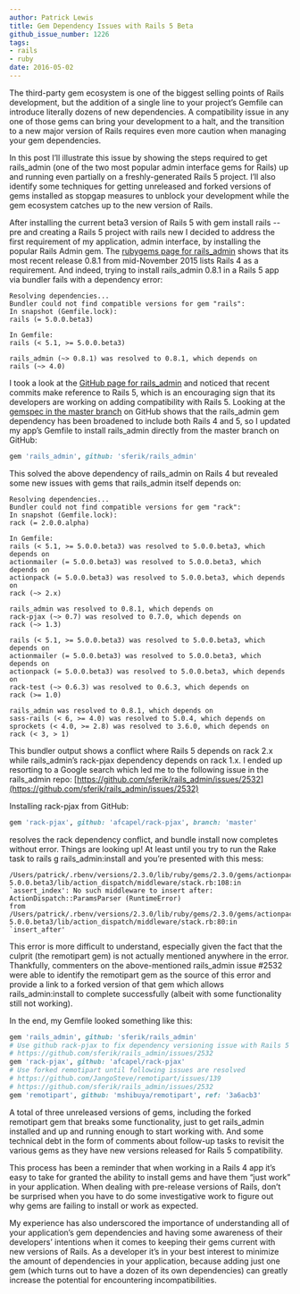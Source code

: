 ```yaml
---
author: Patrick Lewis
title: Gem Dependency Issues with Rails 5 Beta
github_issue_number: 1226
tags:
- rails
- ruby
date: 2016-05-02
---
```


The third-party gem ecosystem is one of the biggest selling points of Rails development, but the addition of a single line to your project’s Gemfile can introduce literally dozens of new dependencies. A compatibility issue in any one of those gems can bring your development to a halt, and the transition to a new major version of Rails requires even more caution when managing your gem dependencies.

In this post I’ll illustrate this issue by showing the steps required to get rails_admin (one of the two most popular admin interface gems for Rails) up and running even partially on a freshly-generated Rails 5 project. I’ll also identify some techniques for getting unreleased and forked versions of gems installed as stopgap measures to unblock your development while the gem ecosystem catches up to the new version of Rails.

After installing the current beta3 version of Rails 5 with gem install rails --pre and creating a Rails 5 project with rails new I decided to address the first requirement of my application, admin interface, by installing the popular Rails Admin gem. The [rubygems page for rails_admin](https://rubygems.org/gems/rails_admin) shows that its most recent release 0.8.1 from mid-November 2015 lists Rails 4 as a requirement. And indeed, trying to install rails_admin 0.8.1 in a Rails 5 app via bundler fails with a dependency error:

```nohighlight
Resolving dependencies...
Bundler could not find compatible versions for gem "rails":
In snapshot (Gemfile.lock):
rails (= 5.0.0.beta3)

In Gemfile:
rails (< 5.1, >= 5.0.0.beta3)

rails_admin (~> 0.8.1) was resolved to 0.8.1, which depends on
rails (~> 4.0)
```

I took a look at the [GitHub page for rails_admin](https://github.com/sferik/rails_admin) and noticed that recent commits make reference to Rails 5, which is an encouraging sign that its developers are working on adding compatibility with Rails 5. Looking at the [gemspec in the master branch](https://github.com/sferik/rails_admin/blob/master/rails_admin.gemspec) on GitHub shows that the rails_admin gem dependency has been broadened to include both Rails 4 and 5, so I updated my app’s Gemfile to install rails_admin directly from the master branch on GitHub:

```ruby
gem 'rails_admin', github: 'sferik/rails_admin'
```

This solved the above dependency of rails_admin on Rails 4 but revealed some new issues with gems that rails_admin itself depends on:

```nohighlight
Resolving dependencies...
Bundler could not find compatible versions for gem "rack":
In snapshot (Gemfile.lock):
rack (= 2.0.0.alpha)

In Gemfile:
rails (< 5.1, >= 5.0.0.beta3) was resolved to 5.0.0.beta3, which depends on
actionmailer (= 5.0.0.beta3) was resolved to 5.0.0.beta3, which depends on
actionpack (= 5.0.0.beta3) was resolved to 5.0.0.beta3, which depends on
rack (~> 2.x)

rails_admin was resolved to 0.8.1, which depends on
rack-pjax (~> 0.7) was resolved to 0.7.0, which depends on
rack (~> 1.3)

rails (< 5.1, >= 5.0.0.beta3) was resolved to 5.0.0.beta3, which depends on
actionmailer (= 5.0.0.beta3) was resolved to 5.0.0.beta3, which depends on
actionpack (= 5.0.0.beta3) was resolved to 5.0.0.beta3, which depends on
rack-test (~> 0.6.3) was resolved to 0.6.3, which depends on
rack (>= 1.0)

rails_admin was resolved to 0.8.1, which depends on
sass-rails (< 6, >= 4.0) was resolved to 5.0.4, which depends on
sprockets (< 4.0, >= 2.8) was resolved to 3.6.0, which depends on
rack (< 3, > 1)
```

This bundler output shows a conflict where Rails 5 depends on rack 2.x while rails_admin’s rack-pjax dependency depends on rack 1.x. I ended up resorting to a Google search which led me to the following issue in the rails_admin repo: [https://github.com/sferik/rails_admin/issues/2532](https://github.com/sferik/rails_admin/issues/2532)

Installing rack-pjax from GitHub:

```ruby
gem 'rack-pjax', github: 'afcapel/rack-pjax', branch: 'master'
```

resolves the rack dependency conflict, and bundle install now completes without error. Things are looking up! At least until you try to run the Rake task to rails g rails_admin:install and you’re presented with this mess:

```nohighlight
/Users/patrick/.rbenv/versions/2.3.0/lib/ruby/gems/2.3.0/gems/actionpack-5.0.0.beta3/lib/action_dispatch/middleware/stack.rb:108:in `assert_index': No such middleware to insert after: ActionDispatch::ParamsParser (RuntimeError)
from /Users/patrick/.rbenv/versions/2.3.0/lib/ruby/gems/2.3.0/gems/actionpack-5.0.0.beta3/lib/action_dispatch/middleware/stack.rb:80:in `insert_after'
```

This error is more difficult to understand, especially given the fact that the culprit (the remotipart gem) is not actually mentioned anywhere in the error. Thankfully, commenters on the above-mentioned rails_admin issue #2532 were able to identify the remotipart gem as the source of this error and provide a link to a forked version of that gem which allows rails_admin:install to complete successfully (albeit with some functionality still not working).

In the end, my Gemfile looked something like this:

```ruby
gem 'rails_admin', github: 'sferik/rails_admin'
# Use github rack-pjax to fix dependency versioning issue with Rails 5
# https://github.com/sferik/rails_admin/issues/2532
gem 'rack-pjax', github: 'afcapel/rack-pjax'
# Use forked remotipart until following issues are resolved
# https://github.com/JangoSteve/remotipart/issues/139
# https://github.com/sferik/rails_admin/issues/2532
gem 'remotipart', github: 'mshibuya/remotipart', ref: '3a6acb3'
```

A total of three unreleased versions of gems, including the forked remotipart gem that breaks some functionality, just to get rails_admin installed and up and running enough to start working with. And some technical debt in the form of comments about follow-up tasks to revisit the various gems as they have new versions released for Rails 5 compatibility.

This process has been a reminder that when working in a Rails 4 app it’s easy to take for granted the ability to install gems and have them “just work” in your application. When dealing with pre-release versions of Rails, don’t be surprised when you have to do some investigative work to figure out why gems are failing to install or work as expected.

My experience has also underscored the importance of understanding all of your application’s gem dependencies and having some awareness of their developers’ intentions when it comes to keeping their gems current with new versions of Rails. As a developer it’s in your best interest to minimize the amount of dependencies in your application, because adding just one gem (which turns out to have a dozen of its own dependencies) can greatly increase the potential for encountering incompatibilities.
